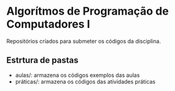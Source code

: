 # Algorítmos de Programação de Computadores I

Repositórios críados para submeter os códigos da disciplina.

## Estrtura de pastas

* aulas/: armazena os códigos exemplos das aulas
* práticas/: armazena os códigos das atividades práticas
